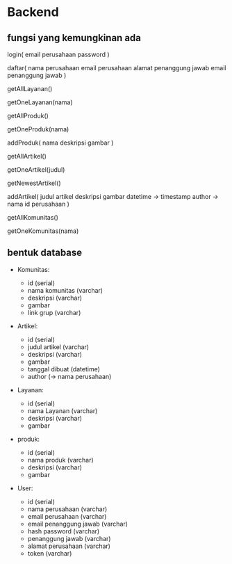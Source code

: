 # Backend

## fungsi yang kemungkinan ada
login(
    email perusahaan
    password
)

daftar(
    nama perusahaan
    email perusahaan
    alamat
    penanggung jawab
    email penanggung jawab
)

getAllLayanan()

getOneLayanan(nama)

getAllProduk()

getOneProduk(nama)

addProduk(
    nama
    deskripsi
    gambar
)

getAllArtikel()

getOneArtikel(judul)

getNewestArtikel()

addArtikel(
    judul artikel 
    deskripsi
    gambar
    datetime -> timestamp
    author -> nama id perusahaan
)

getAllKomunitas()

getOneKomunitas(nama)



## bentuk database
- Komunitas:
    - id (serial)
    - nama komunitas (varchar)
    - deskripsi (varchar)
    - gambar
    - link grup (varchar)

- Artikel:
    - id (serial)
    - judul artikel (varchar)
    - deskripsi (varchar)
    - gambar
    - tanggal dibuat (datetime)
    - author (-> nama perusahaan)

- Layanan:
    - id (serial)
    - nama Layanan (varchar)
    - deskripsi (varchar)
    - gambar

- produk:
    - id (serial)
    - nama produk (varchar)
    - deskripsi (varchar)
    - gambar

- User:
    - id (serial)
    - nama perusahaan (varchar)
    - email perusahaan (varchar)
    - email penanggung jawab (varchar)
    - hash password (varchar)
    - penanggung jawab (varchar)
    - alamat perusahaan (varchar)
    - token (varchar)